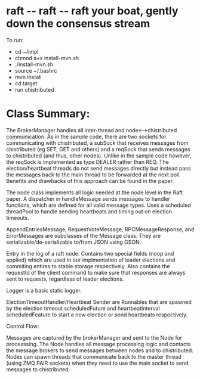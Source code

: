 # raft -- raft -- raft your boat, gently down the consensus stream

To run: 

* cd ~/impl
* chmod a+x install-mvn.sh
* ./install-mvn.sh
* source ~/.bashrc
* mvn install
* cd target
* run chistributed



# Class Summary:

The BrokerManager handles all inter-thread and node<-->chistributed communication. As in the sample code, there are two sockets for communicating with chistributed, a subSock that receives messages from chistributed (eg SET, GET and others) and a reqSock that sends messages to chistributed (and thus, other nodes). Unlike in the sample code however, the reqSock is implemented as type DEALER rather than REQ. The election/heartbeat threads do not send messages directly but instead pass the messages back to the main thread to be forwarded at the next poll. Benefits and drawbacks of this approach can be found in the paper.

The node class implements all logic needed at the node level in the Raft paper. A dispatcher in handleMessage sends messages to handler functions, which are defined for all valid message types. Uses a scheduled threadPool to handle sending heartbeats and timing out on election timeouts.

AppendEntriesMessage, RequestVoteMessage, RPCMessageResponse, and ErrorMessages are subclasses of the Message class. They are serializable/de-serializable to/from JSON using GSON.

Entry in the log of a raft node. Contains two special fields (noop and applied) which are used in our implmentation of
leader elections and commiting entires to stable storage respectively. Also contains the requestId of the client command
to make sure that responses are always sent to requests, regardless of leader elections.

Logger is a basic static logger.

ElectionTimeoutHandler/Heartbeat Sender are Runnables that are spawned by the election timeout scheduledFuture and heartbeatInterval scheduledFeature to start a new election or send heartbeats respectively.

Control Flow:

Messages are captured by the brokerManager and sent to the Node for processsing. The Node handles all message processing logic and contacts the message brokers to send messages between nodes and to chistributed. Nodes can spawn threads that communicate back to the master thread (using ZMQ PAIR sockets) when they need to use the main socket to send messages to chistributed.